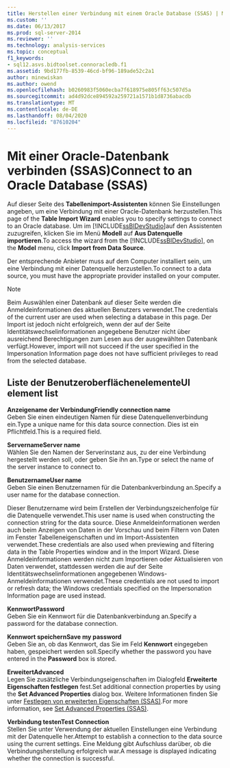 ```yaml
---
title: Herstellen einer Verbindung mit einem Oracle Database (SSAS) | Microsoft-Dokumentation
ms.custom: ''
ms.date: 06/13/2017
ms.prod: sql-server-2014
ms.reviewer: ''
ms.technology: analysis-services
ms.topic: conceptual
f1_keywords:
- sql12.asvs.bidtoolset.connoracledb.f1
ms.assetid: 9bd177fb-8539-46cd-bf96-189ade52c2a1
author: minewiskan
ms.author: owend
ms.openlocfilehash: b0260983f5060ecba7f618975e805ff63c507d5a
ms.sourcegitcommit: ad4d92dce894592a259721a1571b1d8736abacdb
ms.translationtype: MT
ms.contentlocale: de-DE
ms.lasthandoff: 08/04/2020
ms.locfileid: "87610204"
---
```

# <a name="connect-to-an-oracle-database-ssas"></a><span data-ttu-id="70320-102">Mit einer Oracle-Datenbank verbinden (SSAS)</span><span class="sxs-lookup"><span data-stu-id="70320-102">Connect to an Oracle Database (SSAS)</span></span>
  <span data-ttu-id="70320-103">Auf dieser Seite des **Tabellenimport-Assistenten** können Sie Einstellungen angeben, um eine Verbindung mit einer Oracle-Datenbank herzustellen.</span><span class="sxs-lookup"><span data-stu-id="70320-103">This page of the **Table Import Wizard** enables you to specify settings to connect to an Oracle database.</span></span> <span data-ttu-id="70320-104">Um im [!INCLUDE[ssBIDevStudio](../includes/ssbidevstudio-md.md)]auf den Assistenten zuzugreifen, klicken Sie im Menü **Modell** auf **Aus Datenquelle importieren**.</span><span class="sxs-lookup"><span data-stu-id="70320-104">To access the wizard from the [!INCLUDE[ssBIDevStudio](../includes/ssbidevstudio-md.md)], on the **Model** menu, click **Import from Data Source**.</span></span>  
  
 <span data-ttu-id="70320-105">Der entsprechende Anbieter muss auf dem Computer installiert sein, um eine Verbindung mit einer Datenquelle herzustellen.</span><span class="sxs-lookup"><span data-stu-id="70320-105">To connect to a data source, you must have the appropriate provider installed on your computer.</span></span>  
  
> [!NOTE]  
>  <span data-ttu-id="70320-106">Beim Auswählen einer Datenbank auf dieser Seite werden die Anmeldeinformationen des aktuellen Benutzers verwendet.</span><span class="sxs-lookup"><span data-stu-id="70320-106">The credentials of the current user are used when selecting a database in this page.</span></span> <span data-ttu-id="70320-107">Der Import ist jedoch nicht erfolgreich, wenn der auf der Seite Identitätswechselinformationen angegebene Benutzer nicht über ausreichend Berechtigungen zum Lesen aus der ausgewählten Datenbank verfügt.</span><span class="sxs-lookup"><span data-stu-id="70320-107">However, import will not succeed if the user specified in the Impersonation Information page does not have sufficient privileges to read from the selected database.</span></span>  
  
## <a name="ui-element-list"></a><span data-ttu-id="70320-108">Liste der Benutzeroberflächenelemente</span><span class="sxs-lookup"><span data-stu-id="70320-108">UI element list</span></span>  
 <span data-ttu-id="70320-109">**Anzeigename der Verbindung**</span><span class="sxs-lookup"><span data-stu-id="70320-109">**Friendly connection name**</span></span>  
 <span data-ttu-id="70320-110">Geben Sie einen eindeutigen Namen für diese Datenquellenverbindung ein.</span><span class="sxs-lookup"><span data-stu-id="70320-110">Type a unique name for this data source connection.</span></span> <span data-ttu-id="70320-111">Dies ist ein Pflichtfeld.</span><span class="sxs-lookup"><span data-stu-id="70320-111">This is a required field.</span></span>  
  
 <span data-ttu-id="70320-112">**Servername**</span><span class="sxs-lookup"><span data-stu-id="70320-112">**Server name**</span></span>  
 <span data-ttu-id="70320-113">Wählen Sie den Namen der Serverinstanz aus, zu der eine Verbindung hergestellt werden soll, oder geben Sie ihn an.</span><span class="sxs-lookup"><span data-stu-id="70320-113">Type or select the name of the server instance to connect to.</span></span>  
  
 <span data-ttu-id="70320-114">**Benutzername**</span><span class="sxs-lookup"><span data-stu-id="70320-114">**User name**</span></span>  
 <span data-ttu-id="70320-115">Geben Sie einen Benutzernamen für die Datenbankverbindung an.</span><span class="sxs-lookup"><span data-stu-id="70320-115">Specify a user name for the database connection.</span></span>  
  
 <span data-ttu-id="70320-116">Dieser Benutzername wird beim Erstellen der Verbindungszeichenfolge für die Datenquelle verwendet.</span><span class="sxs-lookup"><span data-stu-id="70320-116">This user name is used when constructing the connection string for the data source.</span></span> <span data-ttu-id="70320-117">Diese Anmeldeinformationen werden auch beim Anzeigen von Daten in der Vorschau und beim Filtern von Daten im Fenster Tabelleneigenschaften und im Import-Assistenten verwendet.</span><span class="sxs-lookup"><span data-stu-id="70320-117">These credentials are also used when previewing and filtering data in the Table Properties window and in the Import Wizard.</span></span> <span data-ttu-id="70320-118">Diese Anmeldeinformationen werden nicht zum Importieren oder Aktualisieren von Daten verwendet, stattdessen werden die auf der Seite Identitätswechselinformationen angegebenen Windows-Anmeldeinformationen verwendet.</span><span class="sxs-lookup"><span data-stu-id="70320-118">These credentials are not used to import or refresh data; the Windows credentials specified on the Impersonation Information page are used instead.</span></span>  
  
 <span data-ttu-id="70320-119">**Kennwort**</span><span class="sxs-lookup"><span data-stu-id="70320-119">**Password**</span></span>  
 <span data-ttu-id="70320-120">Geben Sie ein Kennwort für die Datenbankverbindung an.</span><span class="sxs-lookup"><span data-stu-id="70320-120">Specify a password for the database connection.</span></span>  
  
 <span data-ttu-id="70320-121">**Kennwort speichern**</span><span class="sxs-lookup"><span data-stu-id="70320-121">**Save my password**</span></span>  
 <span data-ttu-id="70320-122">Geben Sie an, ob das Kennwort, das Sie im Feld **Kennwort** eingegeben haben, gespeichert werden soll.</span><span class="sxs-lookup"><span data-stu-id="70320-122">Specify whether the password you have entered in the **Password** box is stored.</span></span>  
  
 <span data-ttu-id="70320-123">**Erweitert**</span><span class="sxs-lookup"><span data-stu-id="70320-123">**Advanced**</span></span>  
 <span data-ttu-id="70320-124">Legen Sie zusätzliche Verbindungseigenschaften im Dialogfeld **Erweiterte Eigenschaften festlegen** fest.</span><span class="sxs-lookup"><span data-stu-id="70320-124">Set additional connection properties by using the **Set Advanced Properties** dialog box.</span></span> <span data-ttu-id="70320-125">Weitere Informationen finden Sie unter [Festlegen von erweiterten Eigenschaften &#40;SSAS&#41;](set-advanced-properties-ssas.md).</span><span class="sxs-lookup"><span data-stu-id="70320-125">For more information, see [Set Advanced Properties &#40;SSAS&#41;](set-advanced-properties-ssas.md).</span></span>  
  
 <span data-ttu-id="70320-126">**Verbindung testen**</span><span class="sxs-lookup"><span data-stu-id="70320-126">**Test Connection**</span></span>  
 <span data-ttu-id="70320-127">Stellen Sie unter Verwendung der aktuellen Einstellungen eine Verbindung mit der Datenquelle her.</span><span class="sxs-lookup"><span data-stu-id="70320-127">Attempt to establish a connection to the data source using the current settings.</span></span> <span data-ttu-id="70320-128">Eine Meldung gibt Aufschluss darüber, ob die Verbindungsherstellung erfolgreich war.</span><span class="sxs-lookup"><span data-stu-id="70320-128">A message is displayed indicating whether the connection is successful.</span></span>  
  
  
